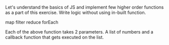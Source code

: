 
Let's understand the basics of JS and implement few higher order functions as a part of this exercise. 
Write logic without using in-built function.

map
filter
reduce
forEach


Each of the above function takes 2 parameters. A list of numbers and a callback function that gets executed on the list.
